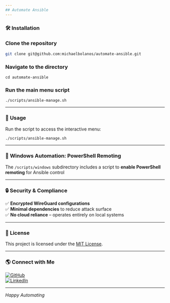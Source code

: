```yaml
---
## Automate Ansible
---
```


### 🛠️ **Installation**


### Clone the repository
```bash
git clone git@github.com:michaelbolanos/automate-ansible.git
```


### Navigate to the directory
```
cd automate-ansible
```
### Run the main menu script
```
./scripts/ansible-manage.sh
```

---

### 🚀 **Usage**

Run the script to access the interactive menu:

```bash
./scripts/ansible-manage.sh
```

---
### 🛀 **Windows Automation: PowerShell Remoting**

The `/scripts/windows` subdirectory includes a script to **enable PowerShell remoting** for Ansible control

---

### 🔒 **Security & Compliance**

✅ **Encrypted WireGuard configurations**  
✅ **Minimal dependencies** to reduce attack surface  
✅ **No cloud reliance** – operates entirely on local systems  

---

### 📜 **License**

This project is licensed under the [MIT License](LICENSE).

---

### 🌎 **Connect with Me**

[![GitHub](https://img.shields.io/badge/GitHub-michaelbolanos-black?style=for-the-badge&logo=github)](https://github.com/michaelbolanos)  
[![LinkedIn](https://img.shields.io/badge/LinkedIn-Connect-blue?style=for-the-badge&logo=linkedin)](https://www.linkedin.com/in/michaeljbolanos/)  

---

*Happy Automating*

